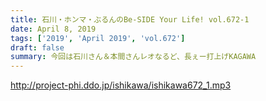 ```yaml
---
title: 石川・ホンマ・ぶるんのBe-SIDE Your Life! vol.672-1
date: April 8, 2019
tags: ['2019', 'April 2019', 'vol.672']
draft: false
summary: 今回は石川さん＆本間さんレオなるど、長ぇー打上げKAGAWA
---
```


http://project-phi.ddo.jp/ishikawa/ishikawa672_1.mp3